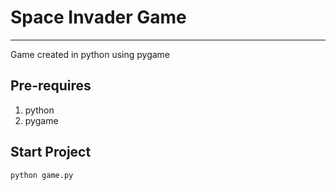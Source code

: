 # Space Invader Game
***
Game created in python using pygame

## Pre-requires
1. python
2. pygame

## Start Project

```
python game.py
```
